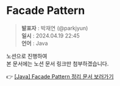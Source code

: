 # Facade Pattern
> **발표자** : 박재연 (@parkjyun) <br/>
> **일시** : 2024.04.19 22:45<br/>
> **언어** : Java
 
노션으로 진행하여<br/>
본 문서에는 노션 문서 링크만 첨부하겠습니다.

👉 [[Java] Facade Pattern 정리 문서 보러가기](https://freckle-minnow-8db.notion.site/Facade-Pattern-55381dc0f17f46a19b5df1027653ade5)
